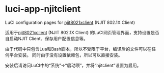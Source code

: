 luci-app-njitclient
===================

LuCI configuration pages for <a href="https://github.com/liuqun/njit8021xclient/" target="_blank">njit8021xclient</a> (NJIT 802.1X Client)

适用于<a href="https://github.com/liuqun/njit8021xclient" target="_blank">njit8021xclient</a> (NJIT 802.1X Client) 的LuCI网页管理界面，支持设置是否自启动NJIT Client、保存用户配置信息等。

由于代码中只包含Lua和Bash脚本，所以不受限于平台，编译后的文件可以在任何平台安装。
同时由于没有设置依赖包，所以可以直接安装。

安装后请访问LuCI中的“系统”->“启动项”，并将“njitclient”设置为启用。
